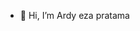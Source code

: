 - 👋 Hi, I’m Ardy eza pratama
<!---
Ardyezapratama/Ardyezapratama is a ✨ special ✨ repository because its `README.md` (this file) appears on your GitHub profile.
You can click the Preview link to take a look at your changes.
--->
